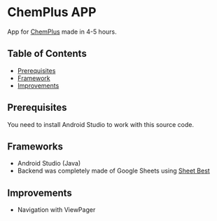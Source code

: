 # ChemPlus APP

App for [ChemPlus](http://www.chemplus.org/) made in 4-5 hours.

## Table of Contents

* [Prerequisites](#prerequisites)
* [Framework](#prerequisites)
* [Improvements](#libraries)

## Prerequisites

You need to install Android Studio to work with this source code.

## Frameworks

 * Android Studio (Java)
 * Backend was completely made of Google Sheets using [Sheet Best](https://sheet.best/)

## Improvements

 * Navigation with ViewPager
